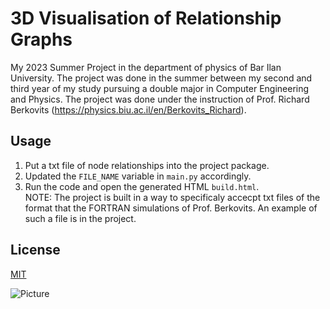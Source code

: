 # 3D Visualisation of Relationship Graphs

My 2023 Summer Project in the department of physics of Bar Ilan University.
The project was done in the summer between my second and third year of my study pursuing a double major in Computer
Engineering and Physics.
The project was done under the instruction of Prof. Richard
Berkovits (https://physics.biu.ac.il/en/Berkovits_Richard).<br/>

## Usage

1. Put a txt file of node relationships into the project package.
2. Updated the `FILE_NAME` variable in `main.py` accordingly.
3. Run the code and open the generated HTML `build.html`.
   <br>
   NOTE: The project is built in a way to specificaly accecpt txt files of the format that the FORTRAN simulations of
   Prof. Berkovits.
   An example of such a file is in the project.

## License

[MIT](https://choosealicense.com/licenses/mit/)
<br>
<p>
    <img src="https://github.com/lycaon7/Graph3DVisualisation/assets/65887925/e35739d1-4520-4c20-9155-6a7caac5f09f"
        alt="Picture"
        style="display: block;margin: 0 auto"/>
</p>